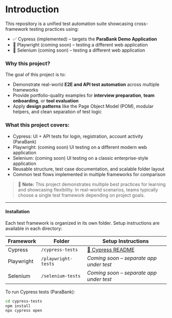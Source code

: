 # Introduction

This repository is a unified test automation suite showcasing cross-framework testing practices using:

- ✅ Cypress (implemented) – targets the **ParaBank Demo Application**
- 🚧 Playwright (coming soon) – testing a different web application
- 🚧 Selenium (coming soon) – testing a different web application

### Why this project?

The goal of this project is to:

- Demonstrate real-world **E2E and API test automation** across multiple frameworks
- Provide portfolio-quality examples for **interview preparation**, **team onboarding**, or **tool evaluation**
- Apply **design patterns** like the Page Object Model (POM), modular helpers, and clean separation of test logic

### What this project covers:

- Cypress: UI + API tests for login, registration, account activity (ParaBank)
- Playwright: (coming soon) UI testing on a different modern web application
- Selenium: (coming soon) UI testing on a classic enterprise-style application
- Reusable structure, test case documentation, and scalable folder layout
- Common test flows implemented in multiple frameworks for comparison

> 📝 **Note:** This project demonstrates multiple best practices for learning and showcasing flexibility. In real-world scenarios, teams typically choose a single test framework depending on project goals.

---

#### Installation

Each test framework is organized in its own folder. Setup instructions are available in each directory:

| Framework  | Folder              | Setup Instructions                       |
| ---------- | ------------------- | ---------------------------------------- |
| Cypress    | `/cypress-tests`    | [📘 Cypress README](./cypress/readMe.md) |
| Playwright | `/playwright-tests` | _Coming soon – separate app under test_  |
| Selenium   | `/selenium-tests`   | _Coming soon – separate app under test_  |

To run Cypress tests (ParaBank):

```bash
cd cypress-tests
npm install
npx cypress open
```
